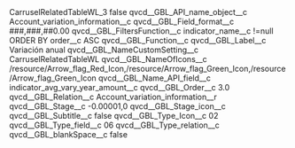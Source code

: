 <?xml version="1.0" encoding="UTF-8"?>
<CustomMetadata xmlns="http://soap.sforce.com/2006/04/metadata" xmlns:xsi="http://www.w3.org/2001/XMLSchema-instance" xmlns:xsd="http://www.w3.org/2001/XMLSchema">
    <label>CarruselRelatedTableWL_3</label>
    <protected>false</protected>
    <values>
        <field>qvcd__GBL_API_name_object__c</field>
        <value xsi:type="xsd:string">Account_variation_information__c</value>
    </values>
    <values>
        <field>qvcd__GBL_Field_format__c</field>
        <value xsi:type="xsd:string">###,###,##0.00</value>
    </values>
    <values>
        <field>qvcd__GBL_FiltersFunction__c</field>
        <value xsi:type="xsd:string">indicator_name__c !=null ORDER BY order__c ASC</value>
    </values>
    <values>
        <field>qvcd__GBL_Function__c</field>
        <value xsi:nil="true"/>
    </values>
    <values>
        <field>qvcd__GBL_Label__c</field>
        <value xsi:type="xsd:string">Variación anual</value>
    </values>
    <values>
        <field>qvcd__GBL_NameCustomSetting__c</field>
        <value xsi:type="xsd:string">CarruselRelatedTableWL</value>
    </values>
    <values>
        <field>qvcd__GBL_NameOfIcons__c</field>
        <value xsi:type="xsd:string">/resource/Arrow_flag_Red_Icon,/resource/Arrow_flag_Green_Icon,/resource/Arrow_flag_Green_Icon</value>
    </values>
    <values>
        <field>qvcd__GBL_Name_API_field__c</field>
        <value xsi:type="xsd:string">indicator_avg_vary_year_amount__c</value>
    </values>
    <values>
        <field>qvcd__GBL_Order__c</field>
        <value xsi:type="xsd:double">3.0</value>
    </values>
    <values>
        <field>qvcd__GBL_Relation__c</field>
        <value xsi:type="xsd:string">Account_variation_information__r</value>
    </values>
    <values>
        <field>qvcd__GBL_Stage__c</field>
        <value xsi:type="xsd:string">-0.00001,0</value>
    </values>
    <values>
        <field>qvcd__GBL_Stage_icon__c</field>
        <value xsi:nil="true"/>
    </values>
    <values>
        <field>qvcd__GBL_Subtitle__c</field>
        <value xsi:type="xsd:boolean">false</value>
    </values>
    <values>
        <field>qvcd__GBL_Type_Icon__c</field>
        <value xsi:type="xsd:string">02</value>
    </values>
    <values>
        <field>qvcd__GBL_Type_field__c</field>
        <value xsi:type="xsd:string">06</value>
    </values>
    <values>
        <field>qvcd__GBL_Type_relation__c</field>
        <value xsi:nil="true"/>
    </values>
    <values>
        <field>qvcd__GBL_blankSpace__c</field>
        <value xsi:type="xsd:boolean">false</value>
    </values>
</CustomMetadata>

